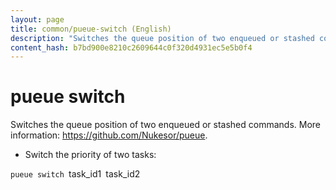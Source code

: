 ```yaml
---
layout: page
title: common/pueue-switch (English)
description: "Switches the queue position of two enqueued or stashed commands."
content_hash: b7bd900e8210c2609644c0f320d4931ec5e5b0f4
---
```

# pueue switch

Switches the queue position of two enqueued or stashed commands.
More information: <https://github.com/Nukesor/pueue>.

- Switch the priority of two tasks:

`pueue switch `<span class="tldr-var badge badge-pill bg-dark-lm bg-white-dm text-white-lm text-dark-dm font-weight-bold">task_id1</span>` `<span class="tldr-var badge badge-pill bg-dark-lm bg-white-dm text-white-lm text-dark-dm font-weight-bold">task_id2</span>

